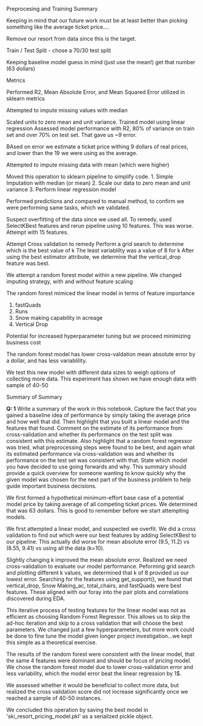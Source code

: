 Preprocesing and Training Summary

Keeping in mind that our future work must be at least better than picking something like the average ticket price....

Remove our resort from data since this is the target.

Train / Test Split - chose a 70/30 test split

Keeping baseline model guess in mind (just use the mean!) get that number (63 dollars)

Metrics

Performed R2, Mean Absolute Error, and Mean Squared Error utilized in sklearn metrics


Attempted to impute missing values with median

Scaled units to zero mean and unit variance.
Trained model using linear regression
Assessed model performance with R2, 80% of variance on train set and over 70% on test set.
That gave us ~9 error.

BAsed on error we estimate a ticket price withing 9 dollars of real prices, and lower than the 19 we were using as the average.

Attempted to impute missing data with mean (which were higher)

Moved this operation to sklearn pipeline to simplify code.
    1. Simple Imputation with median (or mean)
    2. Scale our data to zero mean and unit variance
    3. Perform linear regression model
    
Performed predictions and compared to manual method, to confirm we were performing same tasks, which we validated.

Suspect overfitting of the data since we used all. To remedy, used SelectKBest features and rerun pipeline using 10 features. This was worse. Attempt with 15 features.

Attempt Cross validation to remedy
Perform a grid search to determine which is the best value of k
The least variablilty was a value of 8 for k
After using the best estimator attribute, we determine that the vertical_drop feature was best.

We attempt a random forest model within a new pipeline.  We changed imputing strategy, with and without feature scaling

The random forest mimiced the linear model in terms of feature importance
1) fastQuads
2) Runs
3) Snow making capability in acreage
4) Vertical Drop

Potential for increased hyperparameter tuning but we proceed minimizing business cost

The random forest model has lower cross-valdation mean absolute error by a dollar, and has less variablility.

We test this new model with different data sizes to weigh options of collecting more data.  This experiment has shown we have enough data with sample of 40-50

Summary of Summary

**Q: 1** Write a summary of the work in this notebook. Capture the fact that you gained a baseline idea of performance by simply taking the average price and how well that did. Then highlight that you built a linear model and the features that found. Comment on the estimate of its performance from cross-validation and whether its performance on the test split was consistent with this estimate. Also highlight that a random forest regressor was tried, what preprocessing steps were found to be best, and again what its estimated performance via cross-validation was and whether its performance on the test set was consistent with that. State which model you have decided to use going forwards and why. This summary should provide a quick overview for someone wanting to know quickly why the given model was chosen for the next part of the business problem to help guide important business decisions.

We first formed a hypothetical minimum-effort base case of a potential model price by taking average of all competing ticket prices.  We determined that was 63 dollars.  This is good to remember before we start attempting models.

We first attempted a linear model, and suspected we overfit.  We did a cross validation to find out which were our best features by adding SelectKBest to our pipeline.  This actually did worse for mean absolute error (9.5, 11.2) vs (8.55, 9.41) vs using all the data (k=10).

Slightly changing k improved the mean absolute error.  Realized we need cross-validation to evaluate our model performance.  Peforming grid search and plotting different k values, we determined that k of 8 provided us our lowest error.  Searching for the features using get_support(), we found that vertical_drop, Snow Making_ac, total_chairs, and fastQuads were best features.  These aligned with our foray into the pair plots and correlations discovered during EDA.

This iterative process of testing features for the linear model was not as efficient as choosing Random Forest Regressor.  This allows us to skip the ad-hoc iteration and skip to a cross validation that will choose the best parameters.  We changed just a few hyperparameters, but more work could be done to fine tune the model given longer project investigation...we kept this simple as a theoretical exercise.

The results of the random forest were consistent with the linear model, that the same 4 features were dominant and should be focus of pricing model. We chose the random forest model due to lower cross-validation error and less variability, which the model error beat the linear regression by 1$.

We assessed whether it would be beneficial to collect more data, but realized the cross validation score did not increase significantly once we reached a sample of 40-50 instances.

We concluded this operation by saving the best model in 'ski_resort_pricing_model.pkl' as a serialized pickle object.

